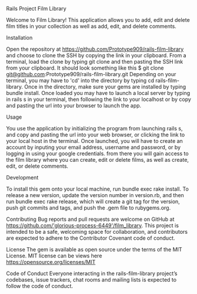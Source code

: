 Rails Project
Film Library

Welcome to Film Library! This application allows you to add, edit and delete film titles in your collection as well as add, edit, and delete comments.

Installation

Open the repository at https://github.com/Prototype909/rails-film-library and choose to clone the SSH by copying the link in your clipboard. From a terminal, load the clone by typing git clone and then pasting the SSH link from your clipboard. It should look something like this $ git clone git@github.com:Prototype909/rails-film-library.git
Depending on your terminal, you may have to 'cd' into the directory by typing cd rails-film-library. Once in the directory, make sure your gems are installed by typing bundle install. Once loaded you may have to launch a local server by typing in rails s in your terminal, then following the link to your localhost or by copy and pasting the url into your browser to launch the app.

Usage

You use the application by initializing the program from launching rails s, and copy and pasting the url into your web browser, or clicking the link to your local host in the terminal. Once launched, you will have to create an account by inputing your email address, username and password, or by logging in using your google credentials. from there you will gain access to the film library where you can create, edit or delete films, as well as create, edit, or delete comments.

Development

To install this gem onto your local machine, run bundle exec rake install. To release a new version, update the version number in version.rb, and then run bundle exec rake release, which will create a git tag for the version, push git commits and tags, and push the .gem file to rubygems.org.

Contributing Bug reports and pull requests are welcome on GitHub at https://github.com/'glorious-process-6449'/film_library. This project is intended to be a safe, welcoming space for collaboration, and contributors are expected to adhere to the Contributor Covenant code of conduct.

License The gem is available as open source under the terms of the MIT License. MIT license can be views here https://opensource.org/licenses/MIT

Code of Conduct Everyone interacting in the rails-film-library project’s codebases, issue trackers, chat rooms and mailing lists is expected to follow the code of conduct.
